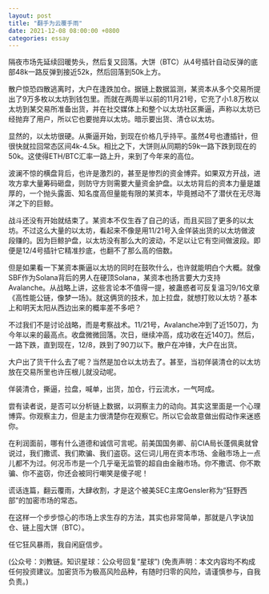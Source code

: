 ```yaml
---
layout: post
title: "翻手为云覆手雨"
date: 2021-12-08 08:00:00 +0800
categories: essay
---
```


隔夜市场先延续回暖势头，然后复又回落。大饼（BTC）从4号插针自动反弹的底部48k一路反弹到接近52k，然后回落到50k上方。

散户惊恐四散逃离时，大户在逢跌加仓。据链上数据监测，某资本从多个交易所提出了9万多枚以太坊到钱包里。而就在两周半以前的11月21号，它充了小1.8万枚以太坊到某交易所准备出货，并在社交媒体上和整个以太坊社区撕逼，声称以太坊已经抛弃了用户，所以它也要抛弃以太坊。暗示要出货、清仓以太坊。

显然的，以太坊很硬。从撕逼开始，到现在价格几乎持平。虽然4号也遭插针，但很快就拉回常态区间4k-4.5k。相比之下，大饼则从同期的59k一路下跌到现在的50k。这使得ETH/BTC汇率一路上升，来到了今年来的高位。

波澜不惊的横盘背后，也许是激烈的，甚至是惨烈的资金博弈。如果双方开战，进攻方拿大量筹码砸盘，则防守方则需要大量资金护盘。以太坊背后的资本力量是雄厚的，一个抛头露面、知名度高但量能有限的某资本，毕竟撼动不了潜伏在无尽海洋之下的巨鲸。

战斗还没有开始就结束了。某资本不仅生吞了自己的话，而且买回了更多的以太坊。不过这么大量的以太坊，看起来不像是用11/21号入金佯装出货的以太坊做波段赚的。因为巨鲸护盘，以太坊没有那么大的波动，不足以让它有空间做波段。即便是12/4号插针它精准抄底，也翻不了那么高的倍数。

但是如果看一下某资本撕逼以太坊的同时在鼓吹什么，也许就能明白个大概。就像SBF作为Solana背后的男人在硬顶Solana，某资本也扬言要大力支持Avalanche。从战略上讲，这些言论本不值得一提，被蛊惑者可反复温习9/16文章《高性能公链，像梦一场》。就这俩货的技术，加上拉盘，就想打败以太坊？基本上和明天太阳从西边出来的概率差不多吧？

不过我们不是讨论战略，而是考察战术。11/21号，Avalanche冲到了近150刀，为今年以来的最高点。收盘微微回落。次日，继续冲高，成功收在近140刀。然后，一路下跌，直到现在，12/8，跌到了90刀以下。散户在冲锋，大户在出货。

大户出了货干什么去了呢？当然是加仓以太坊去了。甚至，当初佯装清仓的以太坊放在交易所里也许压根儿就没动呢。

佯装清仓，撕逼，拉盘，喊单，出货，加仓，行云流水，一气呵成。

尝有读者说，是否可以分析链上数据，以洞察主力的动向。其实这里面是一个心理博弈。你观察主力，但是主力很清楚你在观察它。所以它会故意做出假动作来迷惑你。

在利润面前，哪有什么道德和诚信可言呢。前美国国务卿、前CIA局长蓬佩奥就曾说过，我们撒谎、我们欺骗、我们盗窃。这仨词儿用在资本市场、金融市场上一点儿都不为过。何况币市是一个几乎毫无监管的超自由金融市场。你不撒谎、你不欺骗、你不盗窃，你还会被同行嘲笑是傻子呢！

谎话连篇，翻云覆雨，大肆收割，才是这个被美SEC主席Gensler称为“狂野西部”的加密市场的常态。

在这样一个步步惊心的市场上求生存的方法，其实也非常简单，那就是八字诀加仓、链上囤大饼（BTC）。

任它狂风暴雨，我自闲庭信步。

(公众号：刘教链。知识星球：公众号回复“星球”)
(免责声明：本文内容均不构成任何投资建议。加密货币为极高风险品种，有随时归零的风险，请谨慎参与，自我负责。)

